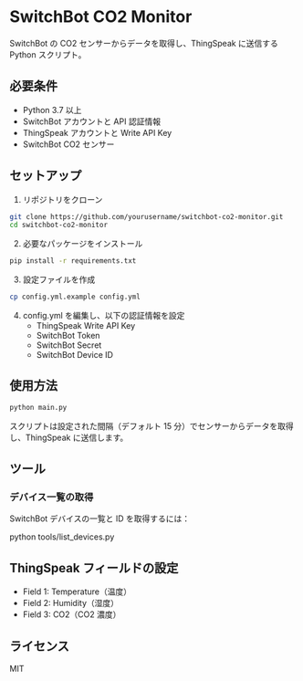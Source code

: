 # SwitchBot CO2 Monitor

SwitchBot の CO2 センサーからデータを取得し、ThingSpeak に送信する Python スクリプト。

## 必要条件

- Python 3.7 以上
- SwitchBot アカウントと API 認証情報
- ThingSpeak アカウントと Write API Key
- SwitchBot CO2 センサー

## セットアップ

1. リポジトリをクローン

```bash
git clone https://github.com/yourusername/switchbot-co2-monitor.git
cd switchbot-co2-monitor
```

2. 必要なパッケージをインストール

```bash
pip install -r requirements.txt
```

3. 設定ファイルを作成

```bash
cp config.yml.example config.yml
```

4. config.yml を編集し、以下の認証情報を設定
   - ThingSpeak Write API Key
   - SwitchBot Token
   - SwitchBot Secret
   - SwitchBot Device ID

## 使用方法

```bash
python main.py
```

スクリプトは設定された間隔（デフォルト 15 分）でセンサーからデータを取得し、ThingSpeak に送信します。

## ツール

### デバイス一覧の取得

SwitchBot デバイスの一覧と ID を取得するには：

python tools/list_devices.py

## ThingSpeak フィールドの設定

- Field 1: Temperature（温度）
- Field 2: Humidity（湿度）
- Field 3: CO2（CO2 濃度）

## ライセンス

MIT
